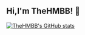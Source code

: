 ## Hi,I'm TheHMBB! 👋

[![TheHMBB's GitHub stats](https://github-readme-stats.vercel.app/api?username=TheHMBB&show_icons=true&theme=dark)]()
